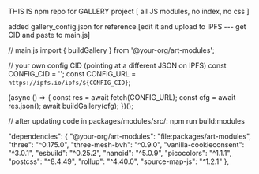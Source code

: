 THIS IS npm repo for GALLERY project [ all JS modules, no index, no css ]

added gallery_config.json for reference.[edit it and upload to IPFS --- get CID and paste to main.js]

// main.js
import { buildGallery } from '@your-org/art-modules';

// your own config CID (pointing at a different JSON on IPFS)
const CONFIG_CID = '<CID>';
const CONFIG_URL = `https://ipfs.io/ipfs/${CONFIG_CID}`;

(async () => {
  const res = await fetch(CONFIG_URL);
  const cfg = await res.json();
  await buildGallery(cfg);
})();

//
after updating code in packages/modules/src/:
npm run build:modules

"dependencies": {
    "@your-org/art-modules": "file:packages/art-modules",
    "three": "^0.175.0",
    "three-mesh-bvh": "^0.9.0",
    "vanilla-cookieconsent": "^3.0.1",
    "esbuild": "^0.25.2",
    "nanoid": "^5.0.9",
    "picocolors": "^1.1.1",
    "postcss": "^8.4.49",
    "rollup": "^4.40.0",
    "source-map-js": "^1.2.1"
  },